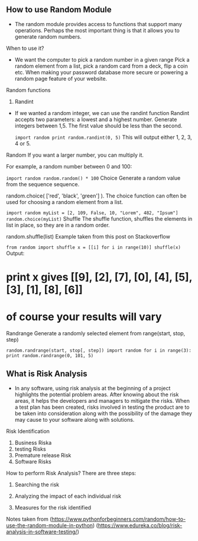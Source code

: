 ## How to use Random Module
-  The random module provides access to functions that support many operations. Perhaps the most important thing is that it allows you to generate random numbers.

When to use it?
- We want the computer to pick a random number in a given range Pick a random element from a list, pick a random card from a deck, flip a coin etc. When making your password database more secure or powering a random page feature of your website.

Random functions

1. Randint
- If we wanted a random integer, we can use the randint function Randint accepts two parameters: a lowest and a highest number. Generate integers between 1,5. The first value should be less than the second.

    `import random
    print random.randint(0, 5)`
This will output either 1, 2, 3, 4 or 5.

Random
If you want a larger number, you can multiply it.

For example, a random number between 0 and 100:

`import random
random.random() * 100`
Choice
Generate a random value from the sequence sequence.

random.choice( ['red', 'black', 'green'] ).
The choice function can often be used for choosing a random element from a list.

`import random
myList = [2, 109, False, 10, "Lorem", 482, "Ipsum"]
random.choice(myList)`
Shuffle
The shuffle function, shuffles the elements in list in place, so they are in a random order.

random.shuffle(list) Example taken from this post on Stackoverflow

`from random import shuffle
x = [[i] for i in range(10)]
shuffle(x)`
Output:
# print x  gives  [[9], [2], [7], [0], [4], [5], [3], [1], [8], [6]]
# of course your results will vary
Randrange
Generate a randomly selected element from range(start, stop, step)

`random.randrange(start, stop[, step])
import random
for i in range(3):
    print random.randrange(0, 101, 5)`


## What is Risk Analysis
- In any software, using risk analysis at the beginning of a project highlights the potential problem areas. After knowing about the risk areas, it helps the developers and managers to mitigate the risks. When a test plan has been created, risks involved in testing the product are to be taken into consideration along with the possibility of the damage they may cause to your software along with solutions.

Risk Identification

1. Business Riska
2. testing Risks
3. Premature release Risk
4. Software Risks

How to perform Risk Analysis?
There are three steps:

1. Searching the risk

2. Analyzing the impact of each individual risk

3. Measures for the risk identified

Notes taken from (https://www.pythonforbeginners.com/random/how-to-use-the-random-module-in-python)
(https://www.edureka.co/blog/risk-analysis-in-software-testing/)






